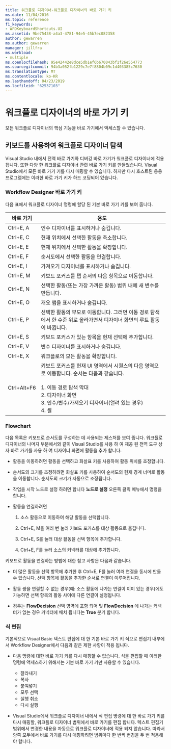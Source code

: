```yaml
---
title: 워크플로 디자이너-워크플로 디자이너의 바로 가기 키
ms.date: 11/04/2016
ms.topic: reference
f1_keywords:
- WFDKeyboardShortcuts.UI
ms.assetid: 9be75438-a4a3-4781-94e5-45b7ec082358
author: gewarren
ms.author: gewarren
manager: jillfra
ms.workload:
- multiple
ms.openlocfilehash: 95e42442e8dce5db1ef6b670043bf1f26e554773
ms.sourcegitcommit: 94b3a052fb1229c7e7f8804b09c1d403385c7630
ms.translationtype: MT
ms.contentlocale: ko-KR
ms.lasthandoff: 04/23/2019
ms.locfileid: "62537103"
---
```

# <a name="keyboard-shortcuts-in-the-workflow-designer"></a>워크플로 디자이너의 바로 가기 키

모든 워크플로 디자이너의 핵심 기능을 바로 가기에서 액세스할 수 있습니다.

## <a name="navigating-the-workflow-designer-using-the-keyboard"></a>키보드를 사용하여 워크플로 디자이너 탐색

Visual Studio 내에서 전역 바로 가기와 디버깅 바로 가기가 워크플로 디자이너에 적용 됩니다. 또한 다양 한 워크플로 디자이너 관련 바로 가기 키를 만들었습니다. Visual Studio에서 모든 바로 가기 키를 다시 매핑할 수 있습니다. 하지만 다시 호스트된 응용 프로그램에는 이러한 바로 가기 키가 하드 코딩되어 있습니다.

### <a name="workflow-designer-keyboard-shortcuts"></a>Workflow Designer 바로 가기 키

다음 표에서 워크플로 디자이너 명령에 할당 된 기본 바로 가기 키를 보여 줍니다.

|바로 가기|용도|
|-|-------------|
|Ctrl+E, A|인수 디자이너를 표시하거나 숨깁니다.|
|Ctrl+E, C|현재 위치에서 선택한 활동을 축소합니다.|
|Ctrl+E, E|현재 위치에서 선택한 활동을 확장합니다.|
|Ctrl+E, F|순서도에서 선택한 활동을 연결합니다.|
|Ctrl+E, I|가져오기 디자이너를 표시하거나 숨깁니다.|
|Ctrl+E, M|키보드 포커스를 탭 순서의 다음 항목으로 이동합니다.|
|Ctrl+E, N|선택한 활동(또는 가장 가까운 활동) 범위 내에 새 변수를 만듭니다.|
|Ctrl+E, O|개요 맵을 표시하거나 숨깁니다.|
|Ctrl+E, P|선택한 활동의 부모로 이동합니다. 그러면 이동 경로 탐색에서 한 수준 위로 올라가면서 디자이너 화면의 루트 활동이 바뀝니다.|
|Ctrl+E, S|키보드 포커스가 있는 항목을 현재 선택에 추가합니다.|
|Ctrl+E, V|변수 디자이너를 표시하거나 숨깁니다.|
|Ctrl+E, X|워크플로의 모든 활동을 확장합니다.|
|Ctrl+Alt+F6|키보드 포커스를 현재 UI 영역에서 시퀀스의 다음 영역으로 이동합니다. 순서는 다음과 같습니다.<br /><br /> 1.  이동 경로 탐색 막대<br />2.  디자이너 화면<br />3.  인수/변수/가져오기 디자이너(열려 있는 경우)<br />4.  셸|

### <a name="flowchart"></a>Flowchart

다음 목록은 키보드로 순서도를 구성하는 데 사용되는 제스처를 보여 줍니다. 워크플로 디자이너의 나머지 부분에서와 같이 Visual Studio를 사용 하 여 제공 된 전역 도구 상자 바로 가기를 사용 하 여 디자이너 화면에 활동을 추가 합니다.

- 활동을 이동하려면 활동을 선택하고 화살표 키를 사용하여 활동 위치를 조정합니다.

- 순서도의 크기를 조정하려면 화살표 키를 사용하여 순서도의 현재 경계 너머로 활동을 이동합니다. 순서도의 크기가 자동으로 조정됩니다.

- 작업을 시작 노드로 설정 하려면 합니다 **노드로 설정** 오른쪽 클릭 메뉴에서 명령을 합니다.

- 활동을 연결하려면

    1. 소스 활동으로 이동하여 해당 활동을 선택합니다.

    2. Ctrl+E, M을 여러 번 눌러 키보드 포커스를 대상 활동으로 옮깁니다.

    3. Ctrl+E, S를 눌러 대상 활동을 선택 항목에 추가합니다.

    4. Ctrl+E, F를 눌러 소스의 커넥터를 대상에 추가합니다.

키보드로 활동을 연결하는 방법에 대한 참고 사항은 다음과 같습니다.

- 더 많은 활동을 선택 항목에 추가한 후 Ctrl+E, F를 눌러 여러 연결을 동시에 만들 수 있습니다. 선택 항목에 활동을 추가한 순서로 연결이 이루어집니다.

- 활동 쌍을 연결할 수 없는 경우(예: 소스 활동에 나가는 연결이 이미 있는 경우)에도 가능하면 선택 항목의 활동 사이에 다른 연결이 설정됩니다.

- 경우는 **FlowDecision** 선택 영역에 포함 되어 및 **FlowDecision** 에 나가는 커넥터가 없는 경우 커넥터에 배치 됩니다는 **True** 분기 합니다.

### <a name="expression-editing"></a>식 편집

기본적으로 Visual Basic 텍스트 편집에 대 한 기본 바로 가기 키 식으로 편집기 내부에서 Workflow Designer에서 다음과 같은 제한 사항이 적용 됩니다.

- 다음 명령에 대한 바로 가기 키를 다시 매핑할 수 없습니다. 식을 편집할 때 이러한 명령에 액세스하기 위해서는 기본 바로 가기 키만 사용할 수 있습니다.

   - 잘라내기
   - 복사
   - 붙여넣기
   - 모두 선택
   - 실행 취소
   - 다시 실행

- Visual Studio에서 워크플로 디자이너 내에서 식 편집 명령에 대 한 바로 가기 키를 다시 매핑할, 워크플로 디자이너 범위에서 바로 가기를 편집 합니다. 텍스트 편집기 범위에서 변경한 내용을 자동으로 워크플로 디자이너에 적용 되지 않습니다. 따라서 양쪽 모두에서 바로 가기를 다시 매핑하려면 범위마다 한 번씩 변경을 두 번 적용해야 합니다.